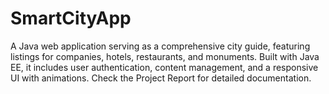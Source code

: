 # SmartCityApp
A Java web application serving as a comprehensive city guide, featuring listings for companies, hotels, restaurants, and monuments. Built with Java EE, it includes user authentication, content management, and a responsive UI with animations. Check the Project Report for detailed documentation.
